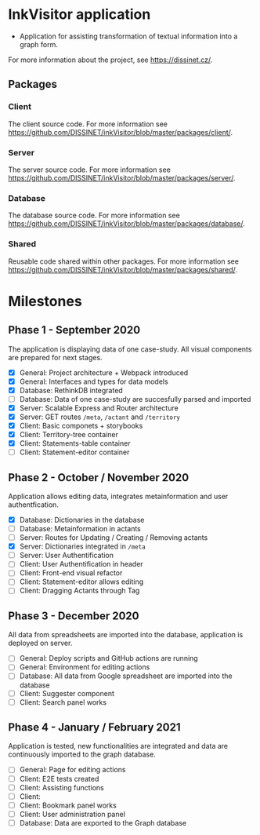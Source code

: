 # InkVisitor application

- Application for assisting transformation of textual information into a graph form.

For more information about the project, see https://dissinet.cz/.

## Packages

### Client

The client source code. For more information see https://github.com/DISSINET/inkVisitor/blob/master/packages/client/.

### Server

The server source code. For more information see https://github.com/DISSINET/inkVisitor/blob/master/packages/server/.

### Database

The database source code. For more information see https://github.com/DISSINET/inkVisitor/blob/master/packages/database/.

### Shared

Reusable code shared within other packages. For more information see https://github.com/DISSINET/inkVisitor/blob/master/packages/shared/.

# Milestones

## Phase 1 - September 2020

The application is displaying data of one case-study. All visual components are prepared for next stages.

- [x] General: Project architecture + Webpack introduced
- [x] General: Interfaces and types for data models
- [x] Database: RethinkDB integrated
- [ ] Database: Data of one case-study are succesfully parsed and imported
- [x] Server: Scalable Express and Router architecture
- [x] Server: GET routes `/meta`, `/actant` and `/territory`
- [x] Client: Basic componets + storybooks
- [x] Client: Territory-tree container
- [x] Client: Statements-table container
- [ ] Client: Statement-editor container

## Phase 2 - October / November 2020

Application allows editing data, integrates metainformation and user authentfication.

- [x] Database: Dictionaries in the database
- [ ] Database: Metainformation in actants
- [ ] Server: Routes for Updating / Creating / Removing actants
- [x] Server: Dictionaries integrated in `/meta`
- [ ] Server: User Authentification
- [ ] Client: User Authentification in header
- [ ] Client: Front-end visual refactor
- [ ] Client: Statement-editor allows editing
- [ ] Client: Dragging Actants through Tag

## Phase 3 - December 2020

All data from spreadsheets are imported into the database, application is deployed on server.

- [ ] General: Deploy scripts and GitHub actions are running
- [ ] General: Environment for editing actions
- [ ] Database: All data from Google spreadsheet are imported into the database
- [ ] Client: Suggester component
- [ ] Client: Search panel works

## Phase 4 - January / February 2021

Application is tested, new functionalities are integrated and data are continuously imported to the graph database.

- [ ] General: Page for editing actions
- [ ] Client: E2E tests created
- [ ] Client: Assisting functions
- [ ] Client:
- [ ] Client: Bookmark panel works
- [ ] Client: User administration panel
- [ ] Database: Data are exported to the Graph database
